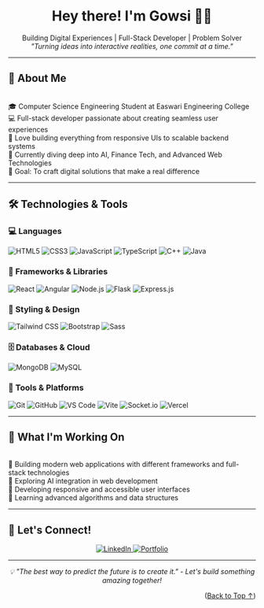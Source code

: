 <h1 align="center">Hey there! I'm Gowsi 👩‍💻</h1>

<p align="center">
  Building Digital Experiences | Full-Stack Developer | Problem Solver
  <br />
  <em>"Turning ideas into interactive realities, one commit at a time."</em>
</p>



---

## 🌟 About Me
<br>
🎓 Computer Science Engineering Student at Easwari Engineering College<br>
💻 Full-stack developer passionate about creating seamless user experiences<br>
🔧 Love building everything from responsive UIs to scalable backend systems<br>
🌱 Currently diving deep into AI, Finance Tech, and Advanced Web Technologies<br>
🎯 Goal: To craft digital solutions that make a real difference<br>

---

## 🛠️ Technologies & Tools

### 💻 Languages
![HTML5](https://img.shields.io/badge/-HTML5-E34F26?style=flat&logo=html5&logoColor=white)
![CSS3](https://img.shields.io/badge/-CSS3-1572B6?style=flat&logo=css3&logoColor=white)
![JavaScript](https://img.shields.io/badge/-JavaScript-F7DF1E?style=flat&logo=javascript&logoColor=black)
![TypeScript](https://img.shields.io/badge/-TypeScript-3178C6?style=flat&logo=typescript&logoColor=white)
![C++](https://img.shields.io/badge/-C++-00599C?style=flat&logo=c%2B%2B&logoColor=white)
![Java](https://img.shields.io/badge/-Java-007396?style=flat&logo=java&logoColor=white)

### 🚀 Frameworks & Libraries
![React](https://img.shields.io/badge/-React-61DAFB?style=flat&logo=react&logoColor=black)
![Angular](https://img.shields.io/badge/-Angular-DD0031?style=flat&logo=angular&logoColor=white)
![Node.js](https://img.shields.io/badge/-Node.js-339933?style=flat&logo=node.js&logoColor=white)
![Flask](https://img.shields.io/badge/-Flask-000000?style=flat&logo=flask&logoColor=white)
![Express.js](https://img.shields.io/badge/-Express.js-000000?style=flat&logo=express&logoColor=white)

### 🎨 Styling & Design
![Tailwind CSS](https://img.shields.io/badge/-Tailwind_CSS-38B2AC?style=flat&logo=tailwind-css&logoColor=white)
![Bootstrap](https://img.shields.io/badge/-Bootstrap-7952B3?style=flat&logo=bootstrap&logoColor=white)
![Sass](https://img.shields.io/badge/-Sass-CC6699?style=flat&logo=sass&logoColor=white)

### 🗄️ Databases & Cloud
![MongoDB](https://img.shields.io/badge/-MongoDB-47A248?style=flat&logo=mongodb&logoColor=white)
![MySQL](https://img.shields.io/badge/-MySQL-4479A1?style=flat&logo=mysql&logoColor=white)

### 🔧 Tools & Platforms
![Git](https://img.shields.io/badge/-Git-F05032?style=flat&logo=git&logoColor=white)
![GitHub](https://img.shields.io/badge/-GitHub-181717?style=flat&logo=github&logoColor=white)
![VS Code](https://img.shields.io/badge/-VS_Code-007ACC?style=flat&logo=visual-studio-code&logoColor=white)
![Vite](https://img.shields.io/badge/-Vite-646CFF?style=flat&logo=vite&logoColor=white)
![Socket.io](https://img.shields.io/badge/-Socket.io-010101?style=flat&logo=socketdotio&logoColor=white)
![Vercel](https://img.shields.io/badge/-Vercel-000000?style=flat&logo=vercel&logoColor=white)

---

## 🎯 What I'm Working On
<br>
🔭 Building modern web applications with different frameworks and full-stack technologies<br>
🌱 Exploring AI integration in web development<br>
📱 Developing responsive and accessible user interfaces<br>
🧠 Learning advanced algorithms and data structures<br>

---

## 🤝 Let's Connect!

<p align="center">
  <a href="https://www.linkedin.com/in/gowsi-s-m/">
    <img src="https://img.shields.io/badge/-LinkedIn-0077B5?style=for-the-badge&logo=linkedin&logoColor=white" alt="LinkedIn" />
  </a>
  <a href="https://portfolio-gowsi.vercel.app/">
    <img src="https://img.shields.io/badge/-Portfolio-000000?style=for-the-badge&logo=vercel&logoColor=white" alt="Portfolio" />
  </a>
</p>

---

<p align="center">
  <em>💡 "The best way to predict the future is to create it." - Let's build something amazing together!</em>
</p>

<p align="right">(<a href="#top">Back to Top ↑</a>)</p>
